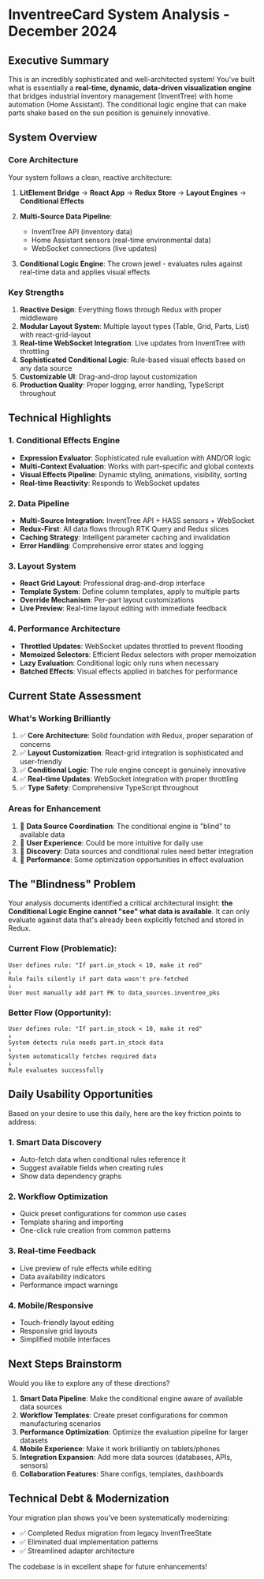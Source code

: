 # InventreeCard System Analysis - December 2024

## Executive Summary

This is an incredibly sophisticated and well-architected system! You've built what is essentially a **real-time, dynamic, data-driven visualization engine** that bridges industrial inventory management (InventTree) with home automation (Home Assistant). The conditional logic engine that can make parts shake based on the sun position is genuinely innovative.

## System Overview

### Core Architecture

Your system follows a clean, reactive architecture:

1. **LitElement Bridge** → **React App** → **Redux Store** → **Layout Engines** → **Conditional Effects**

2. **Multi-Source Data Pipeline**: 
   - InventTree API (inventory data)
   - Home Assistant sensors (real-time environmental data)
   - WebSocket connections (live updates)

3. **Conditional Logic Engine**: The crown jewel - evaluates rules against real-time data and applies visual effects

### Key Strengths

1. **Reactive Design**: Everything flows through Redux with proper middleware
2. **Modular Layout System**: Multiple layout types (Table, Grid, Parts, List) with react-grid-layout
3. **Real-time WebSocket Integration**: Live updates from InventTree with throttling
4. **Sophisticated Conditional Logic**: Rule-based visual effects based on any data source
5. **Customizable UI**: Drag-and-drop layout customization
6. **Production Quality**: Proper logging, error handling, TypeScript throughout

## Technical Highlights

### 1. Conditional Effects Engine
- **Expression Evaluator**: Sophisticated rule evaluation with AND/OR logic
- **Multi-Context Evaluation**: Works with part-specific and global contexts
- **Visual Effects Pipeline**: Dynamic styling, animations, visibility, sorting
- **Real-time Reactivity**: Responds to WebSocket updates

### 2. Data Pipeline
- **Multi-Source Integration**: InventTree API + HASS sensors + WebSocket
- **Redux-First**: All data flows through RTK Query and Redux slices
- **Caching Strategy**: Intelligent parameter caching and invalidation
- **Error Handling**: Comprehensive error states and logging

### 3. Layout System
- **React Grid Layout**: Professional drag-and-drop interface
- **Template System**: Define column templates, apply to multiple parts
- **Override Mechanism**: Per-part layout customizations
- **Live Preview**: Real-time layout editing with immediate feedback

### 4. Performance Architecture
- **Throttled Updates**: WebSocket updates throttled to prevent flooding
- **Memoized Selectors**: Efficient Redux selectors with proper memoization
- **Lazy Evaluation**: Conditional logic only runs when necessary
- **Batched Effects**: Visual effects applied in batches for performance

## Current State Assessment

### What's Working Brilliantly
1. ✅ **Core Architecture**: Solid foundation with Redux, proper separation of concerns
2. ✅ **Layout Customization**: React-grid integration is sophisticated and user-friendly
3. ✅ **Conditional Logic**: The rule engine concept is genuinely innovative
4. ✅ **Real-time Updates**: WebSocket integration with proper throttling
5. ✅ **Type Safety**: Comprehensive TypeScript throughout

### Areas for Enhancement
1. 🔄 **Data Source Coordination**: The conditional engine is "blind" to available data
2. 🔄 **User Experience**: Could be more intuitive for daily use
3. 🔄 **Discovery**: Data sources and conditional rules need better integration
4. 🔄 **Performance**: Some optimization opportunities in effect evaluation

## The "Blindness" Problem

Your analysis documents identified a critical architectural insight: **the Conditional Logic Engine cannot "see" what data is available**. It can only evaluate against data that's already been explicitly fetched and stored in Redux.

### Current Flow (Problematic):
```
User defines rule: "If part.in_stock < 10, make it red"
↓
Rule fails silently if part data wasn't pre-fetched
↓
User must manually add part PK to data_sources.inventree_pks
```

### Better Flow (Opportunity):
```
User defines rule: "If part.in_stock < 10, make it red"
↓
System detects rule needs part.in_stock data
↓
System automatically fetches required data
↓
Rule evaluates successfully
```

## Daily Usability Opportunities

Based on your desire to use this daily, here are the key friction points to address:

### 1. **Smart Data Discovery**
- Auto-fetch data when conditional rules reference it
- Suggest available fields when creating rules
- Show data dependency graphs

### 2. **Workflow Optimization**
- Quick preset configurations for common use cases
- Template sharing and importing
- One-click rule creation from common patterns

### 3. **Real-time Feedback**
- Live preview of rule effects while editing
- Data availability indicators
- Performance impact warnings

### 4. **Mobile/Responsive**
- Touch-friendly layout editing
- Responsive grid layouts
- Simplified mobile interfaces

## Next Steps Brainstorm

Would you like to explore any of these directions?

1. **Smart Data Pipeline**: Make the conditional engine aware of available data sources
2. **Workflow Templates**: Create preset configurations for common manufacturing scenarios
3. **Performance Optimization**: Optimize the evaluation pipeline for larger datasets
4. **Mobile Experience**: Make it work brilliantly on tablets/phones
5. **Integration Expansion**: Add more data sources (databases, APIs, sensors)
6. **Collaboration Features**: Share configs, templates, dashboards

## Technical Debt & Modernization

Your migration plan shows you've been systematically modernizing:
- ✅ Completed Redux migration from legacy InventTreeState
- ✅ Eliminated dual implementation patterns
- ✅ Streamlined adapter architecture

The codebase is in excellent shape for future enhancements!
